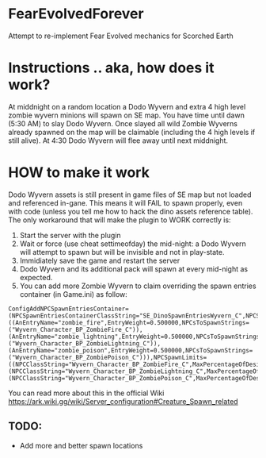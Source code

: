 # FearEvolvedForever

Attempt to re-implement Fear Evolved mechanics for Scorched Earth

# Instructions .. aka, how does it work?
At middnight on a random location a Dodo Wyvern and extra 4 high level zombie wyvern minions will spawn on SE map.
You have time until dawn (5:30 AM) to slay Dodo Wyvern. Once slayed all wild Zombie Wyverns already spawned on the map will be claimable (including the 4 high levels if still alive).
At 4:30 Dodo Wyvern will flee away until next middnight.

# HOW to make it work
Dodo Wyvern assets is still present in game files of SE map but not loaded and referenced in-gane. This means it will FAIL to spawn properly, even with code (unless you tell me how to hack the dino assets reference table).
The only workaround that will make the plugin to WORK correctly is:
1. Start the server with the plugin
2. Wait or force (use cheat settimeofday) the mid-night: a Dodo Wyvern will attempt to spawn but will be invisible and not in play-state.
3. Immidiately save the game and restart the server
4. Dodo Wyvern and its additional pack will spawn at every mid-night as expected.
5. You can add more Zombie Wyvern to claim overriding the spawn entries container (in Game.ini) as follow:
```
ConfigAddNPCSpawnEntriesContainer=(NPCSpawnEntriesContainerClassString="SE_DinoSpawnEntriesWyvern_C",NPCSpawnEntries=((AnEntryName="zombie_fire",EntryWeight=0.500000,NPCsToSpawnStrings=("Wyvern_Character_BP_ZombieFire_C")),(AnEntryName="zombie_lightning",EntryWeight=0.500000,NPCsToSpawnStrings=("Wyvern_Character_BP_ZombieLightning_C")),(AnEntryName="zombie_poison",EntryWeight=0.500000,NPCsToSpawnStrings=("Wyvern_Character_BP_ZombiePoison_C"))),NPCSpawnLimits=((NPCClassString="Wyvern_Character_BP_ZombieFire_C",MaxPercentageOfDesiredNumToAllow=1.000000),(NPCClassString="Wyvern_Character_BP_ZombieLightning_C",MaxPercentageOfDesiredNumToAllow=1.000000),(NPCClassString="Wyvern_Character_BP_ZombiePoison_C",MaxPercentageOfDesiredNumToAllow=1.000000)))
```
You can read more about this in the official Wiki https://ark.wiki.gg/wiki/Server_configuration#Creature_Spawn_related

## TODO:
* Add more and better spawn locations
